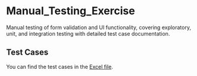 # Manual_Testing_Exercise
Manual testing of form validation and UI functionality, covering exploratory, unit, and integration testing with detailed test case documentation.

## Test Cases
You can find the test cases in the [Excel file](TestCases.xlsx).
